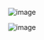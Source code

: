 ![image](https://github.com/user-attachments/assets/000f624b-5894-47c5-b321-d00566c663ca)

![image](https://github.com/user-attachments/assets/989a36e2-d9c9-45e6-96a7-acb00914836f)

